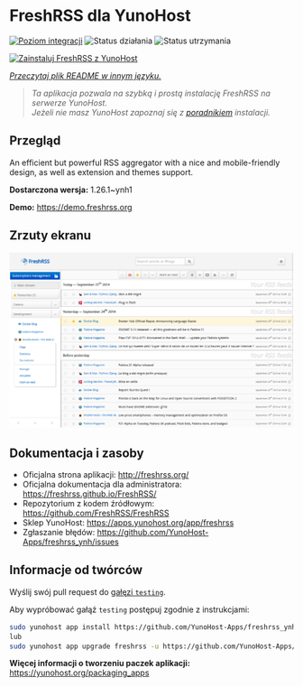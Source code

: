 <!--
To README zostało automatycznie wygenerowane przez <https://github.com/YunoHost/apps/tree/master/tools/readme_generator>
Nie powinno być ono edytowane ręcznie.
-->

# FreshRSS dla YunoHost

[![Poziom integracji](https://apps.yunohost.org/badge/integration/freshrss)](https://ci-apps.yunohost.org/ci/apps/freshrss/)
![Status działania](https://apps.yunohost.org/badge/state/freshrss)
![Status utrzymania](https://apps.yunohost.org/badge/maintained/freshrss)

[![Zainstaluj FreshRSS z YunoHost](https://install-app.yunohost.org/install-with-yunohost.svg)](https://install-app.yunohost.org/?app=freshrss)

*[Przeczytaj plik README w innym języku.](./ALL_README.md)*

> *Ta aplikacja pozwala na szybką i prostą instalację FreshRSS na serwerze YunoHost.*  
> *Jeżeli nie masz YunoHost zapoznaj się z [poradnikiem](https://yunohost.org/install) instalacji.*

## Przegląd

An efficient but powerful RSS aggregator with a nice and mobile-friendly design, as well as extension and themes support.


**Dostarczona wersja:** 1.26.1~ynh1

**Demo:** <https://demo.freshrss.org>

## Zrzuty ekranu

![Zrzut ekranu z FreshRSS](./doc/screenshots/screenshot.png)

## Dokumentacja i zasoby

- Oficjalna strona aplikacji: <http://freshrss.org/>
- Oficjalna dokumentacja dla administratora: <https://freshrss.github.io/FreshRSS/>
- Repozytorium z kodem źródłowym: <https://github.com/FreshRSS/FreshRSS>
- Sklep YunoHost: <https://apps.yunohost.org/app/freshrss>
- Zgłaszanie błędów: <https://github.com/YunoHost-Apps/freshrss_ynh/issues>

## Informacje od twórców

Wyślij swój pull request do [gałęzi `testing`](https://github.com/YunoHost-Apps/freshrss_ynh/tree/testing).

Aby wypróbować gałąź `testing` postępuj zgodnie z instrukcjami:

```bash
sudo yunohost app install https://github.com/YunoHost-Apps/freshrss_ynh/tree/testing --debug
lub
sudo yunohost app upgrade freshrss -u https://github.com/YunoHost-Apps/freshrss_ynh/tree/testing --debug
```

**Więcej informacji o tworzeniu paczek aplikacji:** <https://yunohost.org/packaging_apps>
